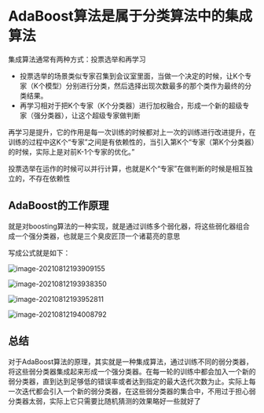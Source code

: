 # AdaBoost算法是属于分类算法中的集成算法

集成算法通常有两种方式：投票选举和再学习

- 投票选举的场景类似专家召集到会议室里面，当做一个决定的时候，让K个专家（K个模型）分别进行分类，然后选择出现次数最多的那个类作为最终的分类结果。
- 再学习相对于把K个专家（K个分类器）进行加权融合，形成一个新的超级专家（强分类器），让这个超级专家做判断



再学习是提升，它的作用是每一次训练的时候都对上一次的训练进行改进提升，在训练的过程中这K个“专家”之间是有依赖性的，当引入第K个“专家（第K个分类器）的时候，实际上是对前K-1个专家的优化。”

投票选举在运作的时候可以并行计算，也就是K个“专家”在做判断的时候是相互独立的，不存在依赖性



## AdaBoost的工作原理

就是对boosting算法的一种实现，就是通过训练多个弱化器，将这些弱化器组合成一个强分类器，也就是三个臭皮匠顶一个诸葛亮的意思

写成公式就是如下：

![image-20210812193909155](https://cdn.jsdelivr.net/gh/13060923171/images@main/img/image-20210812193909155.png)

![image-20210812193938350](https://cdn.jsdelivr.net/gh/13060923171/images@main/img/image-20210812193938350.png)

![image-20210812193952811](https://cdn.jsdelivr.net/gh/13060923171/images@main/img/image-20210812193952811.png)

![image-20210812194008792](https://cdn.jsdelivr.net/gh/13060923171/images@main/img/image-20210812194008792.png)

## 总结

对于AdaBoost算法的原理，其实就是一种集成算法，通过训练不同的弱分类器，将这些弱分类器集成起来形成一个强分类器。在每一轮的训练中都会加入一个新的弱分类器，直到达到足够低的错误率或者达到指定的最大迭代次数为止。实际上每一次迭代都会引入一个新的弱分类器，在这些弱分类器的集合中，不用过于担心弱分类器太弱，实际上它只需要比随机猜测的效果略好一些就好了


